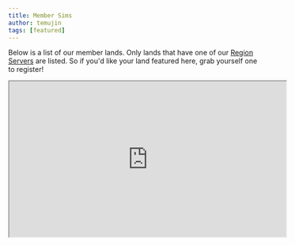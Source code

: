 ```yaml
---
title: Member Sims
author: temujin
tags: [featured]
---
```

Below is a list of our member lands. Only lands that have one of our [Region Servers](https://slcolonies.com/docs/regionserver/) are listed. So if you'd like your land featured here, grab yourself one to register!

<iframe width="560" height="315" src="https://meter.slcolonies.com"></iframe>
